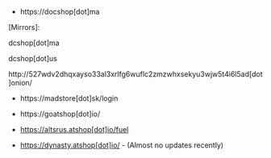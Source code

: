 * https://docshop[dot]ma

[Mirrors]:

dcshop[dot]ma

dcshop[dot]us

http://527wdv2dhqxayso33al3xrlfg6wuflc2zmzwhxsekyu3wjw5t4i6l5ad[dot]onion/


* https://madstore[dot]sk/login

* https://goatshop[dot]io/

* https://altsrus.atshop[dot]io/fuel

* https://dynasty.atshop[dot]io/ - (Almost no updates recently) 
